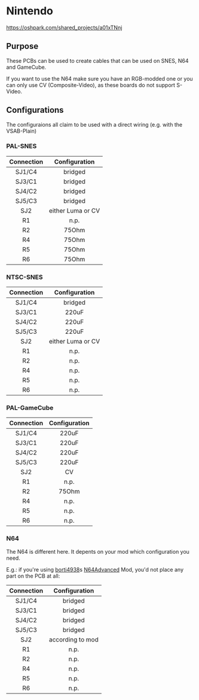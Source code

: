 # Nintendo
https://oshpark.com/shared_projects/a01xTNnj

## Purpose
These PCBs can be used to create cables that can be used on SNES, N64 and GameCube.

If you want to use the N64 make sure you have an RGB-modded one or you can only use CV (Composite-Video), as these boards do not support S-Video.

## Configurations
The configuraions all claim to be used with a direct wiring (e.g. with the VSAB-Plain)

### PAL-SNES
| Connection | Configuration |
| :-------------: | :-----: |
| SJ1/C4 | bridged |
| SJ3/C1| bridged |
| SJ4/C2| bridged |
| SJ5/C3| bridged |
| SJ2| either Luma or CV |
| R1| n.p. |
| R2| 75Ohm |
| R4| 75Ohm |
| R5| 75Ohm |
| R6| 75Ohm |

### NTSC-SNES
| Connection | Configuration |
| :-------------: | :-----: |
| SJ1/C4 | bridged |
| SJ3/C1| 220uF |
| SJ4/C2| 220uF |
| SJ5/C3| 220uF |
| SJ2| either Luma or CV |
| R1| n.p. |
| R2| n.p. |
| R4| n.p. |
| R5| n.p. |
| R6| n.p. |

### PAL-GameCube
| Connection | Configuration |
| :-------------: | :-----: |
| SJ1/C4 | 220uF |
| SJ3/C1| 220uF |
| SJ4/C2| 220uF |
| SJ5/C3| 220uF |
| SJ2| CV |
| R1| n.p. |
| R2| 75Ohm |
| R4| n.p. |
| R5| n.p. |
| R6| n.p. |

### N64
The N64 is different here. It depents on your mod which configuration you need.

E.g.: if you're using [borti4938](https://github.com/borti4938)s [N64Advanced](https://github.com/borti4938/n64rgb/tree/master/advancedRGBmod) Mod, you'd not place any part on the PCB at all:

| Connection | Configuration |
| :-------------: | :-----: |
| SJ1/C4 | bridged |
| SJ3/C1| bridged |
| SJ4/C2| bridged |
| SJ5/C3| bridged |
| SJ2| according to mod |
| R1| n.p. |
| R2| n.p. |
| R4| n.p. |
| R5| n.p. |
| R6| n.p. |